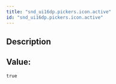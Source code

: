 ```yaml
---
title: "snd_ui16dp.pickers.icon.active"
id: "snd_ui16dp.pickers.icon.active"
---
```

## Description



## Value: 
```
true
```